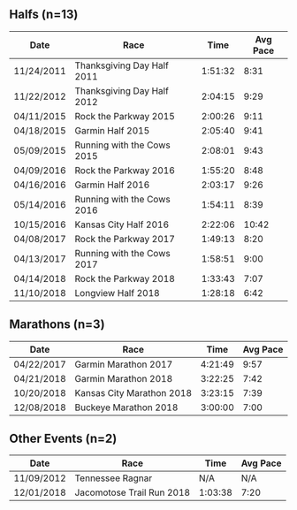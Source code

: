 
## Halfs (n=13)

| Date | Race | Time | Avg Pace |
|------|------|------|----------|
| 11/24/2011 | Thanksgiving Day Half 2011 | 1:51:32 | 8:31 |
| 11/22/2012 | Thanksgiving Day Half 2012 | 2:04:15 | 9:29 |
| 04/11/2015 | Rock the Parkway 2015 | 2:00:26 | 9:11 |
| 04/18/2015 | Garmin Half 2015 | 2:05:40 | 9:41 |
| 05/09/2015 | Running with the Cows 2015 | 2:08:01 | 9:43 |
| 04/09/2016 | Rock the Parkway 2016 | 1:55:20 | 8:48 |
| 04/16/2016 | Garmin Half 2016 | 2:03:17 | 9:26 |
| 05/14/2016 | Running with the Cows 2016 | 1:54:11 | 8:39 |
| 10/15/2016 | Kansas City Half 2016 | 2:22:06 | 10:42 |
| 04/08/2017 | Rock the Parkway 2017 | 1:49:13 | 8:20 |
| 04/13/2017 | Running with the Cows 2017 | 1:58:51 | 9:00 |
| 04/14/2018 | Rock the Parkway 2018 | 1:33:43 | 7:07 |
| 11/10/2018 | Longview Half 2018 | 1:28:18 | 6:42 |

## Marathons (n=3)

| Date | Race | Time | Avg Pace |
|------|------|------|----------|
| 04/22/2017 | Garmin Marathon 2017 | 4:21:49 | 9:57 |
| 04/21/2018 | Garmin Marathon 2018 | 3:22:25 | 7:42 |
| 10/20/2018 | Kansas City Marathon 2018 | 3:23:15 | 7:39 |
| 12/08/2018 | Buckeye Marathon 2018 | 3:00:00 | 7:00 |

## Other Events (n=2)

| Date | Race | Time | Avg Pace |
|------|------|------|----------|
| 11/09/2012 | Tennessee Ragnar | N/A | N/A |
| 12/01/2018 | Jacomotose Trail Run 2018 | 1:03:38 | 7:20 |

